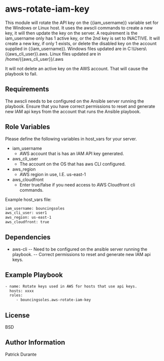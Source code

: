 aws-rotate-iam-key
=========
This module will rotate the API key on the {{iam_username}} variable set for the Windows or Linux host.  It uses the awscli commands to create a new key, it will then update the key on the server.  A requirement is the iam_username only has 1 active key, or the 2nd key is set to INACTIVE.  It will create a new key, if only 1 exists, or delete the disabled key on the account supplied in {{iam_username}}.  Windows files updated are in C:\Users\\{{aws_cli_user}}\.aws. Linux files updated are in /home/{{aws_cli_user}}/.aws

It will not delete an active key on the AWS account.  That will cause the playbook to fail.

Requirements
------------
The awscli needs to be configured on the Ansible server running the playbook.  Ensure that you have correct permissions to reset and generate new IAM api keys from the account that runs the Ansible playbook.

Role Variables
--------------
Please define the following variables in host_vars for your server.
 - iam_username
   - AWS account that is has an IAM API key generated.
 - aws_cli_user
   - The account on the OS that has aws CLI configured.
 - aws_region
   - AWS region in use, I.E. us-east-1
 - aws_cloudfront
   - Enter true/false if you need access to AWS Cloudfront cli commands.

Example host_vars file:
```sh
iam_username: bouncingsoles  
aws_cli_user: user1
aws_region: us-east-1
aws_cloudfront: true
```

Dependencies
------------
- aws-cli
-- Need to be configured on the ansible server running the playbook.
-- Correct permissions to reset and generate new IAM api keys.



Example Playbook
----------------

```sh
- name: Rotate keys used in AWS for hosts that use api keys.
  hosts: xxxx
  roles:
     - bouncingsoles.aws-rotate-iam-key
```
License
-------

BSD

Author Information
------------------

Patrick Durante
